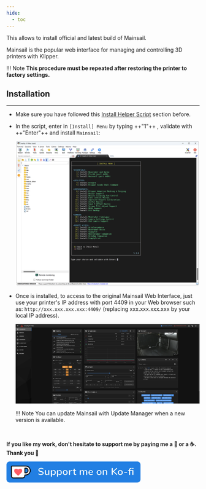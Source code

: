 ```yaml
---
hide:
  - toc
---
```

This allows to install official and latest build of Mainsail.

Mainsail is the popular web interface for managing and controlling 3D printers with Klipper.

!!! Note
    **This procedure must be repeated after restoring the printer to factory settings.**


## Installation
<hr>

- Make sure you have followed this <a href="../../helper-script/helper-script-installation">Install Helper Script</a> section before.

- In the script, enter in `[Install] Menu` by typing ++"1"++ , validate with ++"Enter"++ and install `Mainsail`:

    <img width="900" src="../../assets/img/Creality-Helper-Script/Install_Menu.png">

- Once is installed, to access to the original Mainsail Web Interface, just use your printer's IP address with port 4409 in your Web browser such as: `http://xxx.xxx.xxx.xxx:4409/` (replacing xxx.xxx.xxx.xxx by your local IP address).

    <img width="900" src="../../assets/img/Access-to-Web-Interface/Mainsail_Web_Interface.png">

    !!! Note
        You can update Mainsail with Update Manager when a new version is available.

<br />

**If you like my work, don't hesitate to support me by paying me a 🍺 or a ☕. Thank you 🙂**

<a href="https://ko-fi.com/guilouz" target="_blank"><img width="350" src="../../assets/img/home/Ko-fi.png"></a>
